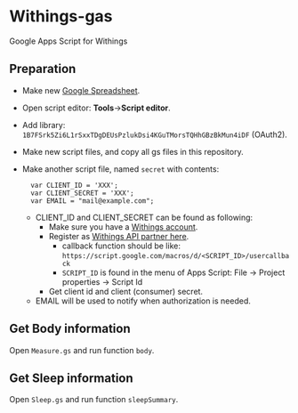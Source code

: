 # Withings-gas
Google Apps Script for Withings

## Preparation

* Make new [Google Spreadsheet](https://sheet.new).
* Open script editor: **Tools**->**Script editor**.
* Add library: `1B7FSrk5Zi6L1rSxxTDgDEUsPzlukDsi4KGuTMorsTQHhGBzBkMun4iDF` (OAuth2).
* Make new script files, and copy all gs files in this repository.
* Make another script file, named `secret` with contents:

        var CLIENT_ID = 'XXX';
        var CLIENT_SECRET = 'XXX';
        var EMAIL = "mail@example.com";

    * CLIENT_ID and CLIENT_SECRET can be found as following:
        * Make sure you have a [Withings account](https://account.withings.com/connectionuser/account_create).
        * Register as [Withings API partner here](https://account.withings.com/partner/add_oauth2).
            * callback function should be like: `https://script.google.com/macros/d/<SCRIPT_ID>/usercallback`
            * `SCRIPT_ID` is found in the menu of Apps Script: File -> Project properties -> Script Id
        * Get client id and client (consumer) secret.
    * EMAIL will be used to notify when authorization is needed.

## Get Body information
Open `Measure.gs` and run function `body`.

## Get Sleep information
Open `Sleep.gs` and run function `sleepSummary`.
